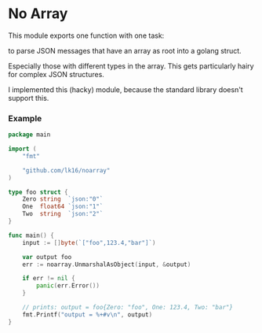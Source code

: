 # No Array

This module exports one function with one task:

to parse JSON messages that have an array as root into a golang struct.

Especially those with different types in the array. This gets particularly hairy for complex JSON structures.

I implemented this (hacky) module, because the standard library doesn't support this.


### Example

```go
package main

import (
	"fmt"

	"github.com/lk16/noarray"
)

type foo struct {
	Zero string  `json:"0"`
	One  float64 `json:"1"`
	Two  string  `json:"2"`
}

func main() {
    input := []byte(`["foo",123.4,"bar"]`)

    var output foo
    err := noarray.UnmarshalAsObject(input, &output)

    if err != nil {
        panic(err.Error())
    }

    // prints: output = foo{Zero: "foo", One: 123.4, Two: "bar"}
    fmt.Printf("output = %+#v\n", output)
}
```
